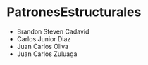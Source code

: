 # PatronesEstructurales

- Brandon Steven Cadavid
- Carlos Junior Diaz
- Juan Carlos Oliva
- Juan Carlos Zuluaga
